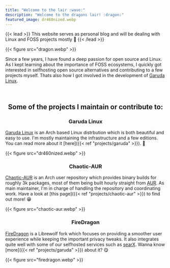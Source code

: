 ```yaml
---
title: "Welcome to the lair :wave:"
description: "Welcome to the dragons lair! :dragon:"
featured_image: dr460nized.webp
---
```


{{< lead >}}
This website serves as personal blog and will be dealing with Linux and FOSS projects mostly :eagle:
{{< /lead >}}

{{< figure src="dragon.webp" >}}

Since a few years, I have found a deep passion for open source and Linux. As I kept learning about the importance of FOSS ecosystems, I quickly got interested in selfhosting open source alternatives and contributing to a few projects myself. Thats also how I got involved in the development of [Garuda Linux](https://garudalinux.org).


<br>
<center>
 <h2> Some of the projects I maintain or contribute to: </h2>
</center>


<center>
 <h3> Garuda Linux </h3>
</center>

[Garuda Linux](https://garudalinux.org) is an Arch based Linux distrbution which is both beautiful and easy to use. I'm mostly maintaining the infrastructure and a few editions. You can read more about it [here]({{< ref "projects/garuda" >}}). :eagle:

{{< figure src="dr460nized.webp" >}}


<center>
 <h3> Chaotic-AUR </h3>
</center>

[Chaotic-AUR](https://aur.chaotic.cx) is an Arch user repository which provides binary builds for roughly 3k packages, most of them being built hourly straight from [AUR](https://aur.archlinux.org). As main maintainer, I'm in charge of handling the repository and coordinating work. Have a look at [this page]({{< ref "projects/chaotic-aur" >}}) to find out more! :grin:

{{< figure src="chaotic-aur.webp" >}}


<center>
 <h3> FireDragon </h3>
</center>

[FireDragon](https://github.com/dr460nf1r3/firedragon-browser) is a Librewolf fork which focuses on providing a smoother user experience while keeping the important privacy tweaks. It also integrates quite well with some of our selfhosted services such as [searX](https://searx.garudalinux.org). Wanna know [more]({{< ref "projects/garuda" >}})  about it? :yum:

{{< figure src="firedragon.webp" >}}
